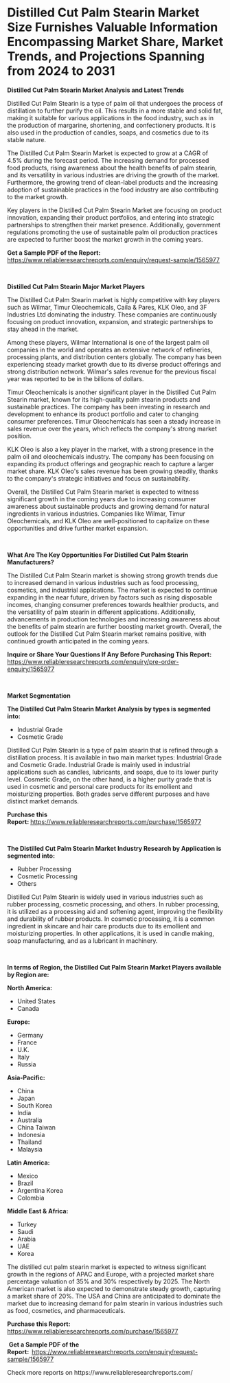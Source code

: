 <p><h1>Distilled Cut Palm Stearin Market Size Furnishes Valuable Information Encompassing Market Share, Market Trends, and Projections Spanning from 2024 to 2031</h1></p><p><strong>Distilled Cut Palm Stearin Market Analysis and Latest Trends</strong></p>
<p><p>Distilled Cut Palm Stearin is a type of palm oil that undergoes the process of distillation to further purify the oil. This results in a more stable and solid fat, making it suitable for various applications in the food industry, such as in the production of margarine, shortening, and confectionery products. It is also used in the production of candles, soaps, and cosmetics due to its stable nature.</p><p>The Distilled Cut Palm Stearin Market is expected to grow at a CAGR of 4.5% during the forecast period. The increasing demand for processed food products, rising awareness about the health benefits of palm stearin, and its versatility in various industries are driving the growth of the market. Furthermore, the growing trend of clean-label products and the increasing adoption of sustainable practices in the food industry are also contributing to the market growth.</p><p>Key players in the Distilled Cut Palm Stearin Market are focusing on product innovation, expanding their product portfolios, and entering into strategic partnerships to strengthen their market presence. Additionally, government regulations promoting the use of sustainable palm oil production practices are expected to further boost the market growth in the coming years.</p></p>
<p><strong>Get a Sample PDF of the Report:&nbsp;</strong> <a href="https://www.reliableresearchreports.com/enquiry/request-sample/1565977">https://www.reliableresearchreports.com/enquiry/request-sample/1565977</a></p>
<p>&nbsp;</p>
<p><strong>Distilled Cut Palm Stearin Major Market Players</strong></p>
<p><p>The Distilled Cut Palm Stearin market is highly competitive with key players such as Wilmar, Timur Oleochemicals, Caila & Pares, KLK Oleo, and 3F Industries Ltd dominating the industry. These companies are continuously focusing on product innovation, expansion, and strategic partnerships to stay ahead in the market.</p><p>Among these players, Wilmar International is one of the largest palm oil companies in the world and operates an extensive network of refineries, processing plants, and distribution centers globally. The company has been experiencing steady market growth due to its diverse product offerings and strong distribution network. Wilmar's sales revenue for the previous fiscal year was reported to be in the billions of dollars.</p><p>Timur Oleochemicals is another significant player in the Distilled Cut Palm Stearin market, known for its high-quality palm stearin products and sustainable practices. The company has been investing in research and development to enhance its product portfolio and cater to changing consumer preferences. Timur Oleochemicals has seen a steady increase in sales revenue over the years, which reflects the company's strong market position.</p><p>KLK Oleo is also a key player in the market, with a strong presence in the palm oil and oleochemicals industry. The company has been focusing on expanding its product offerings and geographic reach to capture a larger market share. KLK Oleo's sales revenue has been growing steadily, thanks to the company's strategic initiatives and focus on sustainability.</p><p>Overall, the Distilled Cut Palm Stearin market is expected to witness significant growth in the coming years due to increasing consumer awareness about sustainable products and growing demand for natural ingredients in various industries. Companies like Wilmar, Timur Oleochemicals, and KLK Oleo are well-positioned to capitalize on these opportunities and drive further market expansion.</p></p>
<p>&nbsp;</p>
<p><strong>What Are The Key Opportunities For Distilled Cut Palm Stearin Manufacturers?</strong></p>
<p><p>The Distilled Cut Palm Stearin market is showing strong growth trends due to increased demand in various industries such as food processing, cosmetics, and industrial applications. The market is expected to continue expanding in the near future, driven by factors such as rising disposable incomes, changing consumer preferences towards healthier products, and the versatility of palm stearin in different applications. Additionally, advancements in production technologies and increasing awareness about the benefits of palm stearin are further boosting market growth. Overall, the outlook for the Distilled Cut Palm Stearin market remains positive, with continued growth anticipated in the coming years.</p></p>
<p><strong>Inquire or Share Your Questions If Any Before Purchasing This Report:</strong> <a href="https://www.reliableresearchreports.com/enquiry/pre-order-enquiry/1565977">https://www.reliableresearchreports.com/enquiry/pre-order-enquiry/1565977</a></p>
<p>&nbsp;</p>
<p><strong>Market Segmentation</strong></p>
<p><strong>The Distilled Cut Palm Stearin Market Analysis by types is segmented into:</strong></p>
<p><ul><li>Industrial Grade</li><li>Cosmetic Grade</li></ul></p>
<p><p>Distilled Cut Palm Stearin is a type of palm stearin that is refined through a distillation process. It is available in two main market types: Industrial Grade and Cosmetic Grade. Industrial Grade is mainly used in industrial applications such as candles, lubricants, and soaps, due to its lower purity level. Cosmetic Grade, on the other hand, is a higher purity grade that is used in cosmetic and personal care products for its emollient and moisturizing properties. Both grades serve different purposes and have distinct market demands.</p></p>
<p><strong>Purchase this Report:&nbsp;</strong><a href="https://www.reliableresearchreports.com/purchase/1565977">https://www.reliableresearchreports.com/purchase/1565977</a></p>
<p>&nbsp;</p>
<p><strong>The Distilled Cut Palm Stearin Market Industry Research by Application is segmented into:</strong></p>
<p><ul><li>Rubber Processing</li><li>Cosmetic Processing</li><li>Others</li></ul></p>
<p><p>Distilled Cut Palm Stearin is widely used in various industries such as rubber processing, cosmetic processing, and others. In rubber processing, it is utilized as a processing aid and softening agent, improving the flexibility and durability of rubber products. In cosmetic processing, it is a common ingredient in skincare and hair care products due to its emollient and moisturizing properties. In other applications, it is used in candle making, soap manufacturing, and as a lubricant in machinery.</p></p>
<p>&nbsp;</p>
<p><strong>In terms of Region, the Distilled Cut Palm Stearin Market Players available by Region are:</strong></p>
<p>
    <p> <strong> North America: </strong>
        <ul>
            <li>United States</li>
            <li>Canada</li>
        </ul>
        </p> 
    <p> <strong> Europe: </strong>
        <ul>
            <li>Germany</li>
            <li>France</li>
            <li>U.K.</li>
            <li>Italy</li>
            <li>Russia</li>
        </ul>
        </p> 
    <p> <strong> Asia-Pacific: </strong>
        <ul>
            <li>China</li>
            <li>Japan</li>
            <li>South Korea</li>
            <li>India</li>
            <li>Australia</li>
            <li>China Taiwan</li>
            <li>Indonesia</li>
            <li>Thailand</li>
            <li>Malaysia</li>
        </ul>
        </p> 
    <p> <strong> Latin America: </strong>
        <ul>
            <li>Mexico</li>
            <li>Brazil</li>
            <li>Argentina Korea</li>
            <li>Colombia</li>
        </ul>
        </p> 
    <p> <strong> Middle East & Africa: </strong>
        <ul>
            <li>Turkey</li>
            <li>Saudi</li>
            <li>Arabia</li>
            <li>UAE</li>
            <li>Korea</li>
        </ul>
    </p>
    </p>
<p><p>The distilled cut palm stearin market is expected to witness significant growth in the regions of APAC and Europe, with a projected market share percentage valuation of 35% and 30% respectively by 2025. The North American market is also expected to demonstrate steady growth, capturing a market share of 20%. The USA and China are anticipated to dominate the market due to increasing demand for palm stearin in various industries such as food, cosmetics, and pharmaceuticals.</p></p>
<p><strong>Purchase this Report: </strong><a href="https://www.reliableresearchreports.com/purchase/1565977">https://www.reliableresearchreports.com/purchase/1565977</a></p>
<p>&nbsp;<strong>Get a Sample PDF of the Report:&nbsp;&nbsp;</strong><a href="https://www.reliableresearchreports.com/enquiry/request-sample/1565977">https://www.reliableresearchreports.com/enquiry/request-sample/1565977</a></p>
<p><strong></strong></p>
<p>Check more reports on https://www.reliableresearchreports.com/</p>